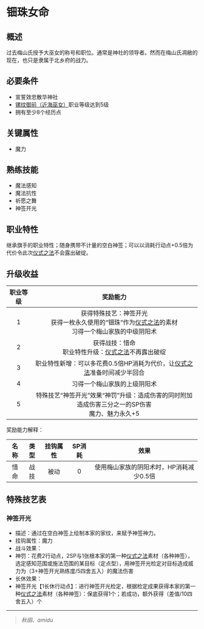 # 钿珠女命

## 概述

过去梅山氏授予大巫女的称号和职位。通常是神社的领导者。然而在梅山氏凋敝的现在，也只是隶属于北乡府的战力。

## 必要条件

* 宣誓效忠散华神社
* <a href="../ramongozen" target="_blank">镙纹御前（近海巫女）</a>职业等级达到5级
* 拥有至少8个经历点

## 关键属性

* 魔力

## 熟练技能

* 魔法感知
* 魔法抗性
* 祈愿之舞
* 神签开光
  
## 职业特性

继承旗手的职业特性；随身携带不计量的空白神签；可以以消耗行动点+0.5倍为代价令此次<a href="/rules/V4.x rules/8·magic/#仪式之法" target="_blank">仪式之法</a>不会露出破绽。

## 升级收益

职业等级|奖励能力
:--:|:--:
1|获得特殊技艺：神签开光<br>获得一枚永久使用的“钿珠”作为<a href="/rules/V4.x rules/8·magic/#仪式之法" target="_blank">仪式之法</a>的素材<br>习得一个梅山家族的中级阴阳术
2|获得战技：惜命<br>职业特性升级：<a href="/rules/V4.x rules/8·magic/#仪式之法" target="_blank">仪式之法</a>不再露出破绽
3|职业特性新增：可以多花费0.5倍HP消耗为代价，让<a href="/rules/V4.x rules/8·magic/#仪式之法" target="_blank">仪式之法</a>准备时间减少半回合
4|习得一个梅山家族的上级阴阳术
5|特殊技艺“神签开光”效果“神罚”升级：造成伤害的同时附加造成伤害三分之一的SP伤害<br>魔力、魅力永久+5

奖励能力解释：

名称|类型|挂钩属性|SP消耗|效果
:--:|:--:|:--:|:--:|:--:
惜命|战技|被动|0|使用梅山家族的阴阳术时，HP消耗减少0.5倍

## 特殊技艺表

### 神签开光

* 描述：通过在空白神签上绘制本家的家纹，来赋予神签神力。
* 挂钩属性：魔力
* 战斗效果：
* 神罚：花费2行动点，2SP与1张根本家的第一种<a href="/rules/V4.x rules/8·magic/#仪式之法" target="_blank">仪式之法</a>素材（各种神签），选定感知范围或施法范围的某目标（定点型），用神签开光检定对目标造成威力为（3+神签开光熟练度/5四舍五入）的魔法伤害
* 长休效果：
* 神签开光【1长休行动点】：进行神签开光检定，根据检定成果获得本家的第一种<a href="/rules/V4.x rules/8·magic/#仪式之法" target="_blank">仪式之法</a>素材（各种神签）：保底获得1个；若成功，额外获得（差值/10四舍五入）个

---

> *秋田*、*amidu*